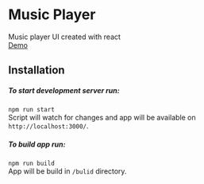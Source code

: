 # Music Player
Music player UI created with react \
[Demo](http://player.kieszkowska.it/)

## Installation

##### To start development server run:
`npm run start` \
Script will watch for changes and app will be available on `http://localhost:3000/`.

##### To build app run:
`npm run build` \
App will be build in `/bulid` directory.
